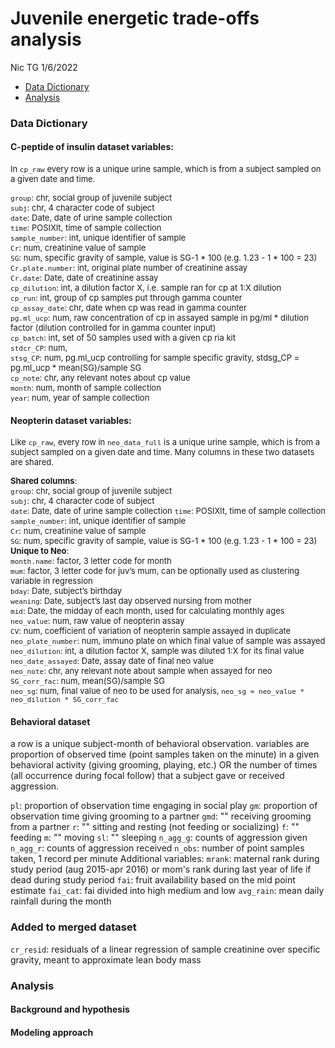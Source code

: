 Juvenile energetic trade-offs analysis
================
Nic TG
1/6/2022

-   [Data Dictionary](#data-dictionary)
-   [Analysis](#analysis)

### Data Dictionary

#### C-peptide of insulin dataset variables:

<font size = "2"> In `cp_raw` every row is a unique urine sample, which
is from a subject sampled on a given date and time.

`group`: chr, social group of juvenile subject  
`subj`: chr, 4 character code of subject  
`date`: Date, date of urine sample collection  
`time`: POSIXlt, time of sample collection  
`sample_number`: int, unique identifier of sample  
`Cr`: num, creatinine value of sample  
`SG`: num, specific gravity of sample, value is SG-1 \* 100 (e.g. 1.23 -
1 \* 100 = 23)  
`Cr.plate.number`: int, original plate number of creatinine assay  
`Cr.date`: Date, date of creatinine assay  
`cp_dilution`: int, a dilution factor X, i.e. sample ran for cp at 1:X
dilution  
`cp_run`: int, group of cp samples put through gamma counter  
`cp_assay_date`: chr, date when cp was read in gamma counter  
`pg.ml_ucp`: num, raw concentration of cp in assayed sample in pg/ml \*
dilution factor (dilution controlled for in gamma counter input)  
`cp_batch`: int, set of 50 samples used with a given cp ria kit  
`stdcr_CP`: num,  
`stsg_CP`: num, pg.ml_ucp controlling for sample specific gravity,
stdsg_CP = pg.ml_ucp \* mean(SG)/sample SG  
`cp_note`: chr, any relevant notes about cp value  
`month`: num, month of sample collection  
`year`: num, year of sample collection

</font>

#### Neopterin dataset variables:

<font size = "2"> Like `cp_raw`, every row in `neo_data_full` is a
unique urine sample, which is from a subject sampled on a given date and
time. Many columns in these two datasets are shared.

**Shared columns**:  
`group`: chr, social group of juvenile subject  
`subj`: chr, 4 character code of subject  
`date`: Date, date of urine sample collection
`time`: POSIXlt, time of sample collection  
`sample_number`: int, unique identifier of sample  
`Cr`: num, creatinine value of sample  
`SG`: num, specific gravity of sample, value is SG-1 \* 100 (e.g. 1.23 -
1 \* 100 = 23)  
**Unique to Neo**:  
`month.name`: factor, 3 letter code for month  
`mum`: factor, 3 letter code for juv’s mum, can be optionally used as
clustering variable in regression  
`bday`: Date, subject’s birthday  
`weaning`: Date, subject’s last day observed nursing from mother  
`mid`: Date, the midday of each month, used for calculating monthly
ages  
`neo_value`: num, raw value of neopterin assay  
`CV`: num, coefficient of variation of neopterin sample assayed in
duplicate  
`neo_plate_number`: num, immuno plate on which final value of sample was
assayed  
`neo_dilution`: int, a dilution factor X, sample was diluted 1:X for its
final value  
`neo_date_assayed`: Date, assay date of final neo value  
`neo_note`: chr, any relevant note about sample when assayed for neo  
`SG_corr_fac`: num, mean(SG)/sample SG  
`neo_sg`: num, final value of neo to be used for analysis,
`neo_sg = neo_value * neo_dilution * SG_corr_fac`

</font>

#### Behavioral dataset

a row is a unique subject-month of behavioral observation. variables are proportion of observed time (point samples taken on the minute) in a given behavioral activity (giving grooming, playing, etc.) OR the number of times (all occurrence during focal follow) that a subject gave or received aggression.

`pl`: proportion of observation time engaging in social play
`gm`: proportion of observation time giving grooming to a partner
`gmd`: "" receiving grooming from a partner
`r`: "" sitting and resting (not feeding or socializing)
`f`: "" feeding
`m`: "" moving
`sl`: "" sleeping
`n_agg_g`: counts of aggression given
`n_agg_r`: counts of aggression received
`n_obs`: number of point samples taken, 1 record per minute
Additional variables:
`mrank`: maternal rank during study period (aug 2015-apr 2016) or mom's rank during last year of life if dead during study period
`fai`: fruit availability based on the mid point estimate
`fai_cat`: fai divided into high medium and low
`avg_rain`: mean daily rainfall during the month

### Added to merged dataset
`cr_resid`:  residuals of a linear regression of sample creatinine over specific gravity, meant to approximate lean body mass

### Analysis

#### Background and hypothesis

#### Modeling approach
